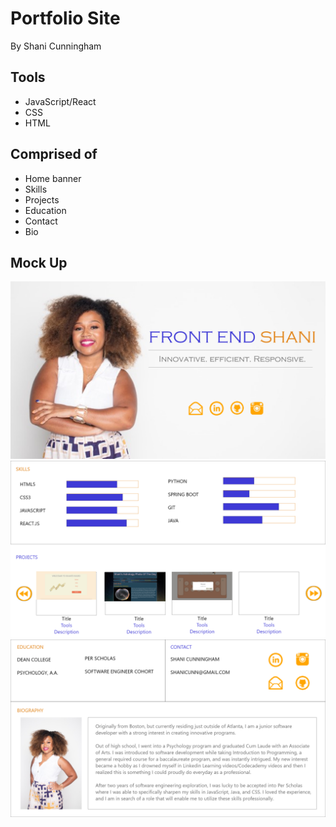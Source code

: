 # Portfolio Site
By Shani Cunningham


## Tools

* JavaScript/React
* CSS
* HTML

## Comprised of
* Home banner
* Skills
* Projects
* Education
* Contact
* Bio

## Mock Up
![Mock Up Banner](src/planning/Home.png)
![Mock Up Skills and Projects](src/planning/Skills-Projects.png)
![Mock Up Education, Contact, and Bio](src/planning/Education-Contact-Biography.png)